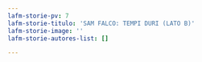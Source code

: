```yaml
---
lafm-storie-pv: 7
lafm-storie-titulo: 'SAM FALCO: TEMPI DURI (LATO B)'
lafm-storie-image: ''
lafm-storie-autores-list: []

---
```

